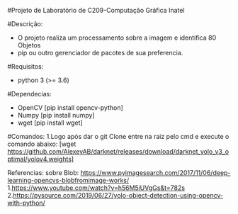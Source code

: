 #Projeto de Laboratório de C209-Computação Gráfica Inatel

#Descrição:
- O projeto realiza um processamento sobre a imagem e identifica 80 Objetos
- pip ou outro gerenciador de pacotes de sua preferencia.

#Requisitos:
- python 3 (>= 3.6)

#Dependecias:
- OpenCV
  [pip install opencv-python]
- Numpy
  [pip install numpy]
- wget 
  [pip install wget]

#Comandos:
1.Logo após dar o git Clone entre na raiz pelo cmd e execute o comando abaixo:
    [wget https://github.com/AlexeyAB/darknet/releases/download/darknet_yolo_v3_optimal/yolov4.weights]


Referencias:
 sobre Blob: https://www.pyimagesearch.com/2017/11/06/deep-learning-opencvs-blobfromimage-works/
 1.https://www.youtube.com/watch?v=h56M5iUVgGs&t=782s
 2.https://pysource.com/2019/06/27/yolo-object-detection-using-opencv-with-python/
